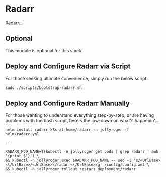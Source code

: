 # Radarr

Radarr...

## Optional

This module is optional for this stack.

## Deploy and Configure Radarr via Script

For those seeking ultimate convenience, simply run the below script:

```shell
sudo ./scripts/bootstrap-radarr.sh
```

## Deploy and Configure Radarr Manually

For those wanting to understand everything step-by-step, or are having problems with the bash script, here's the low-down on what's happenin'...

```shell
helm install radarr k8s-at-home/radarr -n jollyroger -f helm/radarr.yml

---

RADARR_POD_NAME=$(kubectl -n jollyroger get pods | grep radarr | awk '{print $1}') \
&& kubectl -n jollyroger exec $RADARR_POD_NAME -- sed -i 's/<UrlBase><\/UrlBase>/<UrlBase>\/radarr<\/UrlBase>/g' /config/config.xml \
&& kubectl -n jollyroger rollout restart deployment/radarr
```
